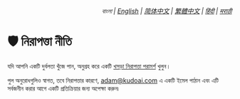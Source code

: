 <div align="right">
    <h6>
        <picture>
            <source type="image/svg+xml" media="(prefers-color-scheme: dark)" srcset="https://raw.githubusercontent.com/adamlui/js-utils/main/docs/images/earth-icon/white/icon32.svg">
            <img height=14 src="https://raw.githubusercontent.com/adamlui/js-utils/main/docs/images/earth-icon/black/icon32.svg">
        </picture>
        &nbsp;বাংলা |
        <a href="../SECURITY.md">English</a> |
        <a href="../zh-cn/SECURITY.md">简体中文</a> |
        <a href="../zh-tw/SECURITY.md">繁體中文</a> |
        <a href="../hi/SECURITY.md">हिंदी</a> |
        <a href="../mr/SECURITY.md">मराठी</a>
    </h6>
</div>

# 🛡️ নিরাপত্তা নীতি

যদি আপনি একটি দুর্বলতা খুঁজে পান, অনুগ্রহ করে একটি [খসড়া নিরাপত্তা পরামর্শ](https://github.com/adamlui/js-utils/security/advisories/new) খুলুন।

পুল অনুরোধগুলিও স্বাগত, তবে নিরাপত্তার কারণে, <adam@kudoai.com> এ একটি ইমেল পাঠান এবং এটি সর্বজনীন করার আগে একটি প্রতিক্রিয়ার জন্য অপেক্ষা করুন৷
